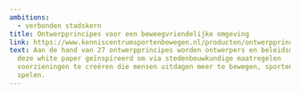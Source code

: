 ```yaml
---
ambitions:
  - verbonden stadskern
title: Ontwerpprincipes voor een beweegvriendelijke omgeving
link: https://www.kenniscentrumsportenbewegen.nl/producten/ontwerpprincipes-voor-een-beweegvriendelijke-omgeving/
text: Aan de hand van 27 ontwerpprincipes worden ontwerpers en beleidsmakers in
  deze white paper geïnspireerd om via stedenbouwkundige maatregelen
  voorzieningen te creëren die mensen uitdagen meer te bewegen, sporten en te
  spelen.
---
```

